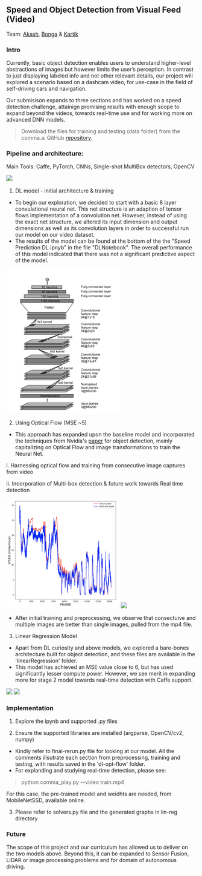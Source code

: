## Speed and Object Detection from Visual Feed (Video)
Team: [Akash](gvsakashb@u.northwestern.edu), [Bonga](siyabongamatchaba2021@u.northwestern.edu) & [Kartik](kartik.kesavabhotla@u.northwestern.edu)

### Intro

Currently, basic object detection enables users to understand higher-level abstractions
of images but however limits the user’s perception. In contrast to just displaying labeled
info and not other relevant details, our project will explored a scenario based on a
dashcam video, for use-case in the field of self-driving cars and navigation.

Our submisison expands to three sections and has worked on a speed detection challenge, attainign promising results with enough scope to expand beyond the videos, towards real-time use and for working more on advanced DNN models.

> Download the files for training and testing (data folder) from the comma.ai GitHub [repository](https://github.com/commaai/speedchallenge).

### Pipeline and architecture:
Main Tools: Caffe, PyTorch, CNNs, Single-shot MultiBox detectors, OpenCV

<img src="dl-opt-flow/nvidia.png">

1. DL model - initial architecture & training
* To begin our exploration, we decided to start with a basic 8 layer convulational neural net. This net structure is an adaption of tensor flows implementation of a convolution net. However, instead of using the exact net structure, we altered its input dimension and output dimensions as well as its convolution layers in order to successful run our model on our video dataset. 
* The results of the model can be found at the bottom of the the "Speed Prediction DL.ipnyb" in the file "DLNotebook". The overall performance of this model indicated that there was not a significant predictive aspect of the model. 

 <img src="dl-opt-flow/layers.png" width="300">

2. Using Optical Flow (MSE ~5)

* This approach has expanded upon the baseline model and incorporated the techniques from Nvidia's [paper](https://arxiv.org/pdf/1604.07316.pdf) for object detection, mainly capitalizing on Optical Flow and image transformations to train the Neural Net.

i. Harnessing optical flow and training from consecutive image captures from video

ii. Incorporation of Multi-box detection & future work towards Real time detection

<img src="dl-opt-flow/comparison.png" width="300"> <img src="dl-opt-flow/output.gif" width="350">

* After initial training and preprocessing, we observe that consectuive and multiple images are better than single images, pulled from the mp4 file.

3. Linear Regression Model

* Apart from DL curiosity and above models, we explored a bare-bones architecture built for object detection, and these files are available in the 'linearRegression' folder.
* This model has achieved an MSE value close to 6, but has used significantly lesser compute power. However, we see merit in expanding more for stage 2 model towards real-time detection with Caffe support.

<img src="linearRegression/train-graph.png" width="300"> <img src="linearRegression/validation_graph.png" width="300">

### Implementation

1. Explore the ipynb and supported .py files

2. Ensure the supported libraries are installed (argparse, OpenCV/cv2, numpy)

* Kindly refer to final-rerun.py file for looking at our model. All the comments illsutrate each section from preprocessing, training and testing, with results saved in the 'dl-opt-flow' folder.
* For explanding and studying real-time detection, please see:
> python comma_play.py --video train.mp4

For this case, the pre-trained model and weidhts are needed, from MobileNetSSD, available online.

3. Please refer to solvers.py file and the generated graphs in lin-reg directory

### Future

The scope of this project and our curriculum has allowed us to deliver on the two models above. Beyond this, it can be expanded to Sensor Fusion, LIDAR or image processing problems and for domain of autonomous driving.
